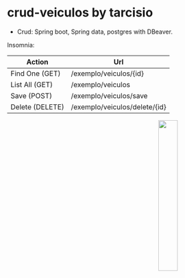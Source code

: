 # crud-veiculos by tarcisio
 - Crud: Spring boot, Spring data, postgres with DBeaver.

Insomnia:

Action  | Url
------------- | -------------
Find One (GET)  | /exemplo/veiculos/{id}
List All (GET)  | /exemplo/veiculos
Save (POST) | /exemplo/veiculos/save
Delete (DELETE) | /exemplo/veiculos/delete/{id}

<img width="30%" align="right" src="https://camo.githubusercontent.com/747089722beee7275089776014aebf672fd3a1e6/68747470733a2f2f666f6e746d656d652e636f6d2f7065726d616c696e6b2f3230303830362f34303034663366333430663431366130636661363663383466613930353232372e706e67">
